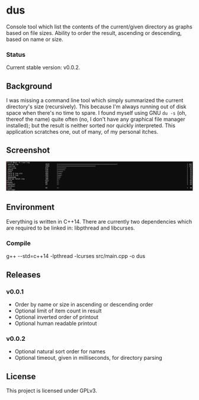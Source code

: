 dus
===

Console tool which list the contents of the current/given directory as graphs based on file sizes. Ability to order the result, ascending or descending, based on name or size.

### Status
Current stable version: v0.0.2.

## Background
I was missing a command line tool which simply summarized the current directory's size (recursively). This because I'm always running out of disk space when there's no time to spare. I found myself using GNU `du -s` (oh, thereof the name) quite often (no, I don't have any graphical file manager installed); but the result is neither sorted nor quickly interpreted. This application scratches one, out of many, of my personal itches.

## Screenshot
![dus preview](screenshot.png)

## Environment
Everything is written in C++14. There are currently two dependencies which are required to be linked in: libpthread and libcurses.

### Compile
g++ --std=c++14 -lpthread -lcurses src/main.cpp -o dus

## Releases
### v0.0.1
 * Order by name or size in ascending or descending order
 * Optional limit of item count in result
 * Optional inverted order of printout
 * Optional human readable printout

### v0.0.2
 * Optional natural sort order for names
 * Optional timeout, given in milliseconds, for directory parsing

## License
This project is licensed under GPLv3.

